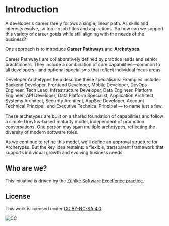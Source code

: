# Introduction

A developer's career rarely follows a single, linear path.
As skills and interests evolve, so too do job titles and aspirations.
So how can we support this variety of career goals while still aligning with the needs of the business?

One approach is to introduce **Career Pathways** and **Archetypes**.

Career Pathways are collaboratively defined by practice leads and senior practitioners.
They include a combination of core capabilities—common to all developers—and optional specialisms that reflect individual focus areas.

Developer Archetypes help describe these specialisms. Examples include: Backend Developer, Frontend Developer, Mobile Developer, DevOps Engineer, Tech Lead, Infrastructure Developer, Data Engineer, Platform Engineer, API Developer, Data Platform Specialist, Application Architect, Systems Architect, Security Architect, AppSec Developer, Account Technical Principal, and Executive Technical Principal — to name just a few.

These archetypes are built on a shared foundation of capabilities and follow a simple Dreyfus-based maturity model, independent of promotion conversations.
One person may span multiple archetypes, reflecting the diversity of modern software roles.

As we continue to refine this model, we'll define an approval structure for Archetypes.
But the key idea remains: a flexible, transparent framework that supports individual growth and evolving business needs.

## Who are we?

This initiative is driven by the [Zühlke Software Excellence practice](https://www.zuehlke.com/en/expertise/software-engineering).

## License

This work is licensed under [CC BY-NC-SA 4.0](https://creativecommons.org/licenses/by-nc-sa/4.0/). 

![CC](https://mirrors.creativecommons.org/presskit/buttons/80x15/png/by-nc-sa.png)
